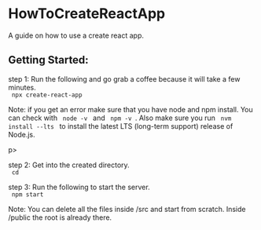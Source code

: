 # HowToCreateReactApp
A guide on how to use a create react app.

## Getting Started:

step 1: Run the following and go grab a coffee because it will take a few minutes.<br>
<code> npx create-react-app <my-app-name> </code>

<p> Note: if you get an error make sure that you have node and npm install. You can check with <code> node -v </code> and <code> npm -v </code>. Also make sure you run <code> nvm install --lts </code> to install the latest LTS (long-term support) release of Node.js. </p>p>

step 2: Get into the created directory.<br>
<code> cd <my-app-name> </code>

step 3: Run the following to start the server.<br>
<code> npm start </code>

Note: You can delete all the files inside <span>/src</span> and start from scratch. Inside <span>/public</span> the root is already there.


